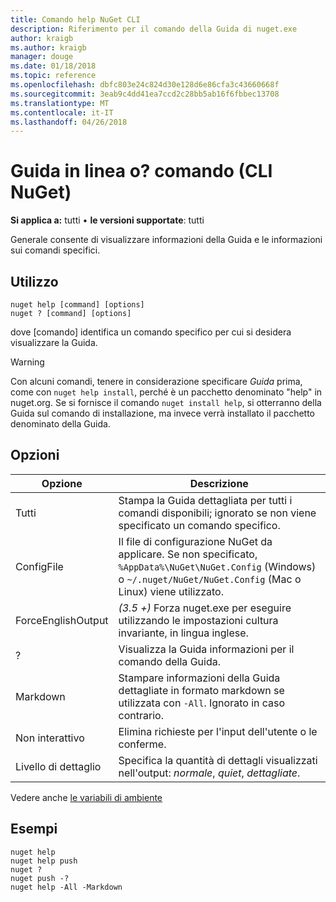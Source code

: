 ```yaml
---
title: Comando help NuGet CLI
description: Riferimento per il comando della Guida di nuget.exe
author: kraigb
ms.author: kraigb
manager: douge
ms.date: 01/18/2018
ms.topic: reference
ms.openlocfilehash: dbfc803e24c824d30e128d6e86cfa3c43660668f
ms.sourcegitcommit: 3eab9c4dd41ea7ccd2c28bb5ab16f6fbbec13708
ms.translationtype: MT
ms.contentlocale: it-IT
ms.lasthandoff: 04/26/2018
---
```

# <a name="help-or--command-nuget-cli"></a>Guida in linea o? comando (CLI NuGet)

**Si applica a:** tutti &bullet; **le versioni supportate**: tutti

Generale consente di visualizzare informazioni della Guida e le informazioni sui comandi specifici.

## <a name="usage"></a>Utilizzo

```cli
nuget help [command] [options]
nuget ? [command] [options]
```

dove [comando] identifica un comando specifico per cui si desidera visualizzare la Guida.

> [!Warning]
> Con alcuni comandi, tenere in considerazione specificare *Guida* prima, come con `nuget help install`, perché è un pacchetto denominato "help" in nuget.org. Se si fornisce il comando `nuget install help`, si otterranno della Guida sul comando di installazione, ma invece verrà installato il pacchetto denominato della Guida.

## <a name="options"></a>Opzioni

| Opzione | Descrizione |
| --- | --- |
| Tutti | Stampa la Guida dettagliata per tutti i comandi disponibili; ignorato se non viene specificato un comando specifico. |
| ConfigFile | Il file di configurazione NuGet da applicare. Se non specificato, `%AppData%\NuGet\NuGet.Config` (Windows) o `~/.nuget/NuGet/NuGet.Config` (Mac o Linux) viene utilizzato.|
| ForceEnglishOutput | *(3.5 +)*  Forza nuget.exe per eseguire utilizzando le impostazioni cultura invariante, in lingua inglese. |
| ? | Visualizza la Guida informazioni per il comando della Guida. |
| Markdown | Stampare informazioni della Guida dettagliate in formato markdown se utilizzata con `-All`. Ignorato in caso contrario. |
| Non interattivo | Elimina richieste per l'input dell'utente o le conferme. |
| Livello di dettaglio | Specifica la quantità di dettagli visualizzati nell'output: *normale*, *quiet*, *dettagliate*. |

Vedere anche [le variabili di ambiente](cli-ref-environment-variables.md)

## <a name="examples"></a>Esempi

```cli
nuget help
nuget help push
nuget ?
nuget push -?
nuget help -All -Markdown
```

